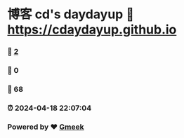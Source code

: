 # 博客 cd's daydayup :link: https://cdaydayup.github.io 
### :page_facing_up: [2](https://cdaydayup.github.io/tag.html) 
### :speech_balloon: 0 
### :hibiscus: 68 
### :alarm_clock: 2024-04-18 22:07:04 
### Powered by :heart: [Gmeek](https://github.com/Meekdai/Gmeek)
